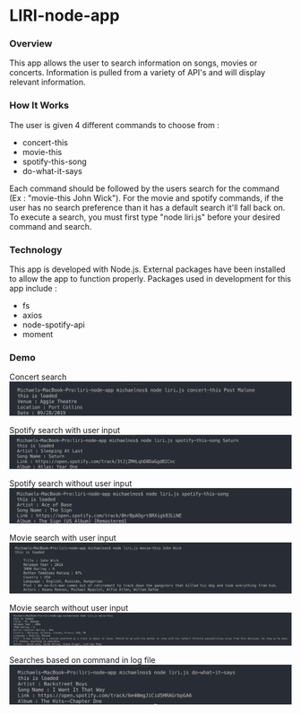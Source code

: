 # LIRI-node-app

### Overview

This app allows the user to search information on songs, movies or concerts. Information is pulled from a variety of API's and will display relevant information.

### How It Works

The user is given 4 different commands to choose from :

- concert-this
- movie-this
- spotify-this-song
- do-what-it-says

Each command should be followed by the users search for the command (Ex : "movie-this John Wick"). For the movie and spotify commands, if the user has no search preference than it has a default search it'll fall back on. To execute a search, you must first type "node liri.js" before your desired command and search.

### Technology

This app is developed with Node.js. External packages have been installed to allow the app to function properly. Packages used in development for this app include :

- fs
- axios
- node-spotify-api
- moment

### Demo

Concert search
![Concert-This](./images/concert-this.png)

Spotify search with user input
![Spotify With Song](./images/spotify-song.png)

Spotify search without user input
![Spotfiy Without Song](./images/spotify-no-song.png)

Movie search with user input
![Movie With Search](./images/movie-this.png)

Movie search without user input
![Movie Without Search](./images/movie-this-none.png)

Searches based on command in log file
![Random Search](./images/do-what-it-says.png)
